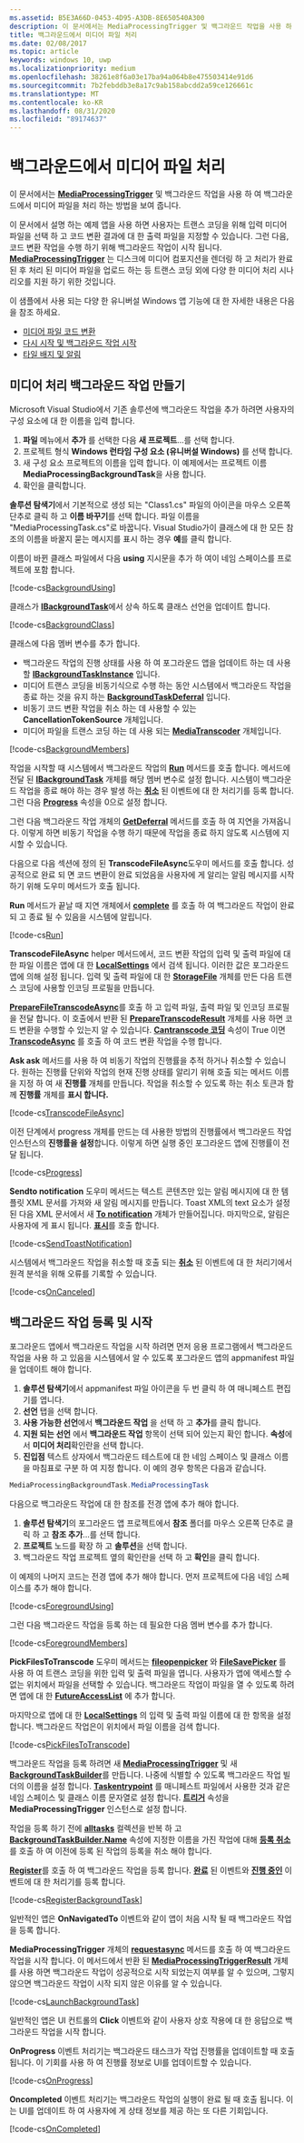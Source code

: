 ```yaml
---
ms.assetid: B5E3A66D-0453-4D95-A3DB-8E650540A300
description: 이 문서에서는 MediaProcessingTrigger 및 백그라운드 작업을 사용 하 여 백그라운드에서 미디어 파일을 처리 하는 방법을 보여 줍니다.
title: 백그라운드에서 미디어 파일 처리
ms.date: 02/08/2017
ms.topic: article
keywords: windows 10, uwp
ms.localizationpriority: medium
ms.openlocfilehash: 38261e8f6a03e17ba94a064b8e475503414e91d6
ms.sourcegitcommit: 7b2febddb3e8a17c9ab158abcdd2a59ce126661c
ms.translationtype: MT
ms.contentlocale: ko-KR
ms.lasthandoff: 08/31/2020
ms.locfileid: "89174637"
---
```

# <a name="process-media-files-in-the-background"></a>백그라운드에서 미디어 파일 처리



이 문서에서는 [**MediaProcessingTrigger**](/uwp/api/Windows.ApplicationModel.Background.MediaProcessingTrigger) 및 백그라운드 작업을 사용 하 여 백그라운드에서 미디어 파일을 처리 하는 방법을 보여 줍니다.

이 문서에서 설명 하는 예제 앱을 사용 하면 사용자는 트랜스 코딩을 위해 입력 미디어 파일을 선택 하 고 코드 변환 결과에 대 한 출력 파일을 지정할 수 있습니다. 그런 다음, 코드 변환 작업을 수행 하기 위해 백그라운드 작업이 시작 됩니다. [**MediaProcessingTrigger**](/uwp/api/Windows.ApplicationModel.Background.MediaProcessingTrigger) 는 디스크에 미디어 컴포지션을 렌더링 하 고 처리가 완료 된 후 처리 된 미디어 파일을 업로드 하는 등 트랜스 코딩 외에 다양 한 미디어 처리 시나리오를 지원 하기 위한 것입니다.

이 샘플에서 사용 되는 다양 한 유니버설 Windows 앱 기능에 대 한 자세한 내용은 다음을 참조 하세요.

-   [미디어 파일 코드 변환](transcode-media-files.md)
-   [다시 시작 및 백그라운드 작업 시작](../launch-resume/index.md)
-   [타일 배지 및 알림](../design/shell/tiles-and-notifications/index.md)

## <a name="create-a-media-processing-background-task"></a>미디어 처리 백그라운드 작업 만들기

Microsoft Visual Studio에서 기존 솔루션에 백그라운드 작업을 추가 하려면 사용자의 구성 요소에 대 한 이름을 입력 합니다.

1.  **파일** 메뉴에서 **추가** 를 선택한 다음 **새 프로젝트**...를 선택 합니다.
2.  프로젝트 형식 **Windows 런타임 구성 요소 (유니버설 Windows)** 를 선택 합니다.
3.  새 구성 요소 프로젝트의 이름을 입력 합니다. 이 예제에서는 프로젝트 이름 **MediaProcessingBackgroundTask**을 사용 합니다.
4.  확인을 클릭합니다.

**솔루션 탐색기**에서 기본적으로 생성 되는 "Class1.cs" 파일의 아이콘을 마우스 오른쪽 단추로 클릭 하 고 **이름 바꾸기**를 선택 합니다. 파일 이름을 "MediaProcessingTask.cs"로 바꿉니다. Visual Studio가이 클래스에 대 한 모든 참조의 이름을 바꿀지 묻는 메시지를 표시 하는 경우 **예**를 클릭 합니다.

이름이 바뀐 클래스 파일에서 다음 **using** 지시문을 추가 하 여이 네임 스페이스를 프로젝트에 포함 합니다.
                                  
[!code-cs[BackgroundUsing](./code/MediaProcessingTriggerWin10/cs/MediaProcessingBackgroundTask/MediaProcessingTask.cs#SnippetBackgroundUsing)]

클래스가 [**IBackgroundTask**](/uwp/api/Windows.ApplicationModel.Background.IBackgroundTask)에서 상속 하도록 클래스 선언을 업데이트 합니다.

[!code-cs[BackgroundClass](./code/MediaProcessingTriggerWin10/cs/MediaProcessingBackgroundTask/MediaProcessingTask.cs#SnippetBackgroundClass)]

클래스에 다음 멤버 변수를 추가 합니다.

-   백그라운드 작업의 진행 상태를 사용 하 여 포그라운드 앱을 업데이트 하는 데 사용할 [**IBackgroundTaskInstance**](/uwp/api/Windows.ApplicationModel.Background.IBackgroundTaskInstance) 입니다.
-   미디어 트랜스 코딩을 비동기식으로 수행 하는 동안 시스템에서 백그라운드 작업을 종료 하는 것을 유지 하는 [**BackgroundTaskDeferral**](/uwp/api/Windows.ApplicationModel.Background.BackgroundTaskDeferral) 입니다.
-   비동기 코드 변환 작업을 취소 하는 데 사용할 수 있는 **CancellationTokenSource** 개체입니다.
-   미디어 파일을 트랜스 코딩 하는 데 사용 되는 [**MediaTranscoder**](/uwp/api/Windows.Media.Transcoding.MediaTranscoder) 개체입니다.

[!code-cs[BackgroundMembers](./code/MediaProcessingTriggerWin10/cs/MediaProcessingBackgroundTask/MediaProcessingTask.cs#SnippetBackgroundMembers)]

작업을 시작할 때 시스템에서 백그라운드 작업의 [**Run**](/uwp/api/windows.applicationmodel.background.ibackgroundtask.run) 메서드를 호출 합니다. 메서드에 전달 된 [**IBackgroundTask**](/uwp/api/Windows.ApplicationModel.Background.IBackgroundTask) 개체를 해당 멤버 변수로 설정 합니다. 시스템이 백그라운드 작업을 종료 해야 하는 경우 발생 하는 [**취소**](/uwp/api/windows.applicationmodel.background.ibackgroundtaskinstance.canceled) 된 이벤트에 대 한 처리기를 등록 합니다. 그런 다음 [**Progress**](/uwp/api/windows.applicationmodel.background.ibackgroundtaskinstance.progress) 속성을 0으로 설정 합니다.

그런 다음 백그라운드 작업 개체의 [**GetDeferral**](/uwp/api/windows.applicationmodel.background.ibackgroundtaskinstance.getdeferral) 메서드를 호출 하 여 지연을 가져옵니다. 이렇게 하면 비동기 작업을 수행 하기 때문에 작업을 종료 하지 않도록 시스템에 지시할 수 있습니다.

다음으로 다음 섹션에 정의 된 **TranscodeFileAsync**도우미 메서드를 호출 합니다. 성공적으로 완료 되 면 코드 변환이 완료 되었음을 사용자에 게 알리는 알림 메시지를 시작 하기 위해 도우미 메서드가 호출 됩니다.

**Run** 메서드가 끝날 때 지연 개체에서 [**complete**](/uwp/api/windows.applicationmodel.background.backgroundtaskdeferral.complete) 를 호출 하 여 백그라운드 작업이 완료 되 고 종료 될 수 있음을 시스템에 알립니다.

[!code-cs[Run](./code/MediaProcessingTriggerWin10/cs/MediaProcessingBackgroundTask/MediaProcessingTask.cs#SnippetRun)]

**TranscodeFileAsync** helper 메서드에서, 코드 변환 작업의 입력 및 출력 파일에 대 한 파일 이름은 앱에 대 한 [**LocalSettings**](/uwp/api/windows.storage.applicationdata.localsettings) 에서 검색 됩니다. 이러한 값은 포그라운드 앱에 의해 설정 됩니다. 입력 및 출력 파일에 대 한 [**StorageFile**](/uwp/api/Windows.Storage.StorageFile) 개체를 만든 다음 트랜스 코딩에 사용할 인코딩 프로필을 만듭니다.

[**PrepareFileTranscodeAsync**](/uwp/api/windows.media.transcoding.mediatranscoder.preparefiletranscodeasync)를 호출 하 고 입력 파일, 출력 파일 및 인코딩 프로필을 전달 합니다. 이 호출에서 반환 된 [**PrepareTranscodeResult**](/uwp/api/Windows.Media.Transcoding.PrepareTranscodeResult) 개체를 사용 하면 코드 변환을 수행할 수 있는지 알 수 있습니다. [**Cantranscode 코딩**](/uwp/api/windows.media.transcoding.preparetranscoderesult.cantranscode) 속성이 True 이면 [**TranscodeAsync**](/uwp/api/windows.media.transcoding.preparetranscoderesult.transcodeasync) 를 호출 하 여 코드 변환 작업을 수행 합니다.

**Ask ask** 메서드를 사용 하 여 비동기 작업의 진행률을 추적 하거나 취소할 수 있습니다. 원하는 진행률 단위와 작업의 현재 진행 상태를 알리기 위해 호출 되는 메서드 이름을 지정 하 여 새 **진행률** 개체를 만듭니다. 작업을 취소할 수 있도록 하는 취소 토큰과 함께 **진행률** 개체를 **표시 합니다.**

[!code-cs[TranscodeFileAsync](./code/MediaProcessingTriggerWin10/cs/MediaProcessingBackgroundTask/MediaProcessingTask.cs#SnippetTranscodeFileAsync)]

이전 단계에서 progress 개체를 만드는 데 사용한 방법의 진행률에서 백그라운드 작업 인스턴스의 **진행률을 설정**합니다. 이렇게 하면 실행 중인 포그라운드 앱에 진행률이 전달 됩니다.

[!code-cs[Progress](./code/MediaProcessingTriggerWin10/cs/MediaProcessingBackgroundTask/MediaProcessingTask.cs#SnippetProgress)]

**Sendto notification** 도우미 메서드는 텍스트 콘텐츠만 있는 알림 메시지에 대 한 템플릿 XML 문서를 가져와 새 알림 메시지를 만듭니다. Toast XML의 text 요소가 설정 된 다음 XML 문서에서 새 [**To notification**](/uwp/api/Windows.UI.Notifications.ToastNotification) 개체가 만들어집니다. 마지막으로, 알림은 사용자에 게 표시 됩니다. [**표시**](/uwp/api/windows.ui.notifications.toastnotifier.show)를 호출 합니다.

[!code-cs[SendToastNotification](./code/MediaProcessingTriggerWin10/cs/MediaProcessingBackgroundTask/MediaProcessingTask.cs#SnippetSendToastNotification)]

시스템에서 백그라운드 작업을 취소할 때 호출 되는 [**취소**](/uwp/api/windows.applicationmodel.background.ibackgroundtaskinstance.canceled) 된 이벤트에 대 한 처리기에서 원격 분석을 위해 오류를 기록할 수 있습니다.

[!code-cs[OnCanceled](./code/MediaProcessingTriggerWin10/cs/MediaProcessingBackgroundTask/MediaProcessingTask.cs#SnippetOnCanceled)]

## <a name="register-and-launch-the-background-task"></a>백그라운드 작업 등록 및 시작

포그라운드 앱에서 백그라운드 작업을 시작 하려면 먼저 응용 프로그램에서 백그라운드 작업을 사용 하 고 있음을 시스템에서 알 수 있도록 포그라운드 앱의 appmanifest 파일을 업데이트 해야 합니다.

1.  **솔루션 탐색기**에서 appmanifest 파일 아이콘을 두 번 클릭 하 여 매니페스트 편집기를 엽니다.
2.  **선언** 탭을 선택 합니다.
3.  **사용 가능한 선언**에서 **백그라운드 작업** 을 선택 하 고 **추가**를 클릭 합니다.
4.  **지원 되는 선언** 에서 **백그라운드 작업** 항목이 선택 되어 있는지 확인 합니다. **속성**에서 **미디어 처리**확인란을 선택 합니다.
5.  **진입점** 텍스트 상자에서 백그라운드 테스트에 대 한 네임 스페이스 및 클래스 이름을 마침표로 구분 하 여 지정 합니다. 이 예의 경우 항목은 다음과 같습니다.
   ```csharp
   MediaProcessingBackgroundTask.MediaProcessingTask
   ```
다음으로 백그라운드 작업에 대 한 참조를 전경 앱에 추가 해야 합니다.
1.  **솔루션 탐색기**의 포그라운드 앱 프로젝트에서 **참조** 폴더를 마우스 오른쪽 단추로 클릭 하 고 **참조 추가**...를 선택 합니다.
2.  **프로젝트** 노드를 확장 하 고 **솔루션**을 선택 합니다.
3.  백그라운드 작업 프로젝트 옆의 확인란을 선택 하 고 **확인**을 클릭 합니다.

이 예제의 나머지 코드는 전경 앱에 추가 해야 합니다. 먼저 프로젝트에 다음 네임 스페이스를 추가 해야 합니다.

[!code-cs[ForegroundUsing](./code/MediaProcessingTriggerWin10/cs/MediaProcessingTriggerWin10/MainPage.xaml.cs#SnippetForegroundUsing)]

그런 다음 백그라운드 작업을 등록 하는 데 필요한 다음 멤버 변수를 추가 합니다.

[!code-cs[ForegroundMembers](./code/MediaProcessingTriggerWin10/cs/MediaProcessingTriggerWin10/MainPage.xaml.cs#SnippetForegroundMembers)]

**PickFilesToTranscode** 도우미 메서드는 [**fileopenpicker**](/uwp/api/Windows.Storage.Pickers.FileOpenPicker) 와 [**FileSavePicker**](/uwp/api/Windows.Storage.Pickers.FileSavePicker) 를 사용 하 여 트랜스 코딩을 위한 입력 및 출력 파일을 엽니다. 사용자가 앱에 액세스할 수 없는 위치에서 파일을 선택할 수 있습니다. 백그라운드 작업이 파일을 열 수 있도록 하려면 앱에 대 한 [**FutureAccessList**](/uwp/api/windows.storage.accesscache.storageapplicationpermissions.futureaccesslist) 에 추가 합니다.

마지막으로 앱에 대 한 [**LocalSettings**](/uwp/api/windows.storage.applicationdata.localsettings) 의 입력 및 출력 파일 이름에 대 한 항목을 설정 합니다. 백그라운드 작업은이 위치에서 파일 이름을 검색 합니다.

[!code-cs[PickFilesToTranscode](./code/MediaProcessingTriggerWin10/cs/MediaProcessingTriggerWin10/MainPage.xaml.cs#SnippetPickFilesToTranscode)]

백그라운드 작업을 등록 하려면 새 [**MediaProcessingTrigger**](/uwp/api/Windows.ApplicationModel.Background.MediaProcessingTrigger) 및 새 [**BackgroundTaskBuilder**](/uwp/api/Windows.ApplicationModel.Background.BackgroundTaskBuilder)를 만듭니다. 나중에 식별할 수 있도록 백그라운드 작업 빌더의 이름을 설정 합니다. [**Taskentrypoint**](/uwp/api/windows.applicationmodel.background.backgroundtaskbuilder.taskentrypoint) 를 매니페스트 파일에서 사용한 것과 같은 네임 스페이스 및 클래스 이름 문자열로 설정 합니다. [**트리거**](/uwp/api/windows.applicationmodel.background.backgroundtaskregistration.trigger) 속성을 **MediaProcessingTrigger** 인스턴스로 설정 합니다.

작업을 등록 하기 전에 [**alltasks**](/uwp/api/windows.applicationmodel.background.backgroundtaskregistration.alltasks) 컬렉션을 반복 하 고 [**BackgroundTaskBuilder.Name**](/uwp/api/windows.applicationmodel.background.backgroundtaskbuilder.name) 속성에 지정한 이름을 가진 작업에 대해 [**등록 취소**](/uwp/api/windows.applicationmodel.background.ibackgroundtaskregistration.unregister) 를 호출 하 여 이전에 등록 된 작업의 등록을 취소 해야 합니다.

[**Register**](/uwp/api/windows.applicationmodel.background.backgroundtaskbuilder.register)를 호출 하 여 백그라운드 작업을 등록 합니다. [**완료**](/uwp/api/windows.applicationmodel.background.backgroundtaskregistration.completed) 된 이벤트와 [**진행 중인**](/uwp/api/windows.applicationmodel.background.ibackgroundtaskregistration.progress) 이벤트에 대 한 처리기를 등록 합니다.

[!code-cs[RegisterBackgroundTask](./code/MediaProcessingTriggerWin10/cs/MediaProcessingTriggerWin10/MainPage.xaml.cs#SnippetRegisterBackgroundTask)]

일반적인 앱은 **OnNavigatedTo** 이벤트와 같이 앱이 처음 시작 될 때 백그라운드 작업을 등록 합니다.

**MediaProcessingTrigger** 개체의 [**requestasync**](/uwp/api/windows.applicationmodel.background.mediaprocessingtrigger.requestasync) 메서드를 호출 하 여 백그라운드 작업을 시작 합니다. 이 메서드에서 반환 된 [**MediaProcessingTriggerResult**](/uwp/api/Windows.ApplicationModel.Background.MediaProcessingTriggerResult) 개체를 사용 하면 백그라운드 작업이 성공적으로 시작 되었는지 여부를 알 수 있으며, 그렇지 않으면 백그라운드 작업이 시작 되지 않은 이유를 알 수 있습니다. 

[!code-cs[LaunchBackgroundTask](./code/MediaProcessingTriggerWin10/cs/MediaProcessingTriggerWin10/MainPage.xaml.cs#SnippetLaunchBackgroundTask)]

일반적인 앱은 UI 컨트롤의 **Click** 이벤트와 같이 사용자 상호 작용에 대 한 응답으로 백그라운드 작업을 시작 합니다.

**OnProgress** 이벤트 처리기는 백그라운드 태스크가 작업 진행률을 업데이트할 때 호출 됩니다. 이 기회를 사용 하 여 진행률 정보로 UI를 업데이트할 수 있습니다.

[!code-cs[OnProgress](./code/MediaProcessingTriggerWin10/cs/MediaProcessingTriggerWin10/MainPage.xaml.cs#SnippetOnProgress)]

**Oncompleted** 이벤트 처리기는 백그라운드 작업의 실행이 완료 될 때 호출 됩니다. 이는 UI를 업데이트 하 여 사용자에 게 상태 정보를 제공 하는 또 다른 기회입니다.

[!code-cs[OnCompleted](./code/MediaProcessingTriggerWin10/cs/MediaProcessingTriggerWin10/MainPage.xaml.cs#SnippetOnCompleted)]


 

 